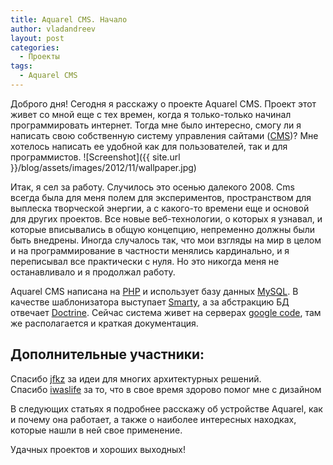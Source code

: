 ```yaml
---
title: Aquarel CMS. Начало
author: vladandreev
layout: post
categories:
  - Проекты
tags:
  - Aquarel CMS
---
```

Доброго дня! Сегодня я расскажу о проекте Aquarel CMS. Проект этот живет со мной еще с тех времен, когда я только-только начинал программировать интернет. 
Тогда мне было интересно, смогу ли я написать свою собственную систему управления сайтами 
([CMS](http://ru.wikipedia.org/wiki/%D0%A1%D0%B8%D1%81%D1%82%D0%B5%D0%BC%D0%B0_%D1%83%D0%BF%D1%80%D0%B0%D0%B2%D0%BB%D0%B5%D0%BD%D0%B8%D1%8F_%D1%81%D0%BE%D0%B4%D0%B5%D1%80%D0%B6%D0%B8%D0%BC%D1%8B%D0%BC))? 
Мне хотелось написать ее удобной как для пользователей, так и для программистов.
![Screenshot]({{ site.url }}/blog/assets/images/2012/11/wallpaper.jpg)</p>


Итак, я сел за работу. Случилось это осенью далекого 2008. Cms всегда была для меня полем для экспериментов, пространством для выплеска творческой энергии, 
а с какого-то времени еще и основой для других проектов. Все новые веб-технологии, о которых я узнавал, и которые вписывались в общую концепцию, 
непременно должны были быть внедрены. Иногда случалось так, что мои взгляды на мир в целом и на программирование в частности менялись кардинально, 
и я переписывал все практически с нуля. Но это никогда меня не останавливало и я продолжал работу.

Aquarel CMS написана на [PHP](http://www.php.net/) и использует базу данных [MySQL](http://www.mysql.com/). В качестве шаблонизатора 
выступает [Smarty](http://www.smarty.net/), а за абстракцию БД отвечает [Doctrine](http://www.doctrine-project.org/). Сейчас система 
живет на серверах [google code](http://code.google.com/p/aquarel-cms), там же располагается и краткая документация.

## Дополнительные участники:

Спасибо [jfkz](http://github.com/jfkz) за идеи для многих архитектурных решений.
Спасибо [iwaslife](http://vk.com/iwaslife) за то, что в свое время здорово помог мне с дизайном 

В следующих статьях я подробнее расскажу об устройстве Aquarel, как и почему она работает, а также о наиболее интересных находках, которые нашли в ней свое применение.

Удачных проектов и хороших выходных!